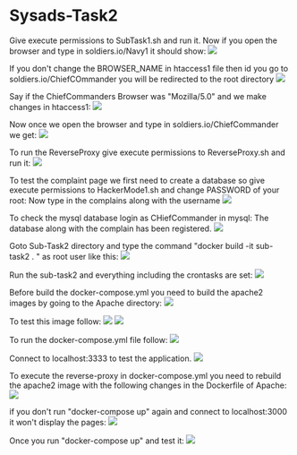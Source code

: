 # Sysads-Task2

Give execute permissions to SubTask1.sh and run it. Now if you open the browser and type in soldiers.io/Navy1 it should show:
![](ScreenShots/subtask1-1.png)

If you don't change the BROWSER_NAME in htaccess1 file then id you go to soldiers.io/ChiefCOmmander you will be redirected to the root directory
![](ScreenShots/subtask1-2.png)


Say if the ChiefCommanders Browser was "Mozilla/5.0" and we make changes in htaccess1:
![](ScreenShots/subtask1-3.png)

Now once we open the browser and type in soldiers.io/ChiefCommander we get:
![](ScreenShots/subtask1-4.png)

To run the ReverseProxy give execute permissions to ReverseProxy.sh and run it:
![](ScreenShots/hackermode1-1.png)

To test the complaint page we first need to create a database so give execute permissions to HackerMode1.sh and change PASSWORD of your root:
Now type in the complains along with the username
![](ScreenShots/hackermode1-2.png)

To check the mysql database login as CHiefCommander in mysql:
The database along with the complain has been registered.
![](ScreenShots/hackermode1-3.png)


Goto Sub-Task2 directory and type the command "docker build -it sub-task2 . " as root user like this:
![](ScreenShots/subtask2-1.png)

Run the sub-task2 and everything including the crontasks are set:
![](ScreenShots/subtask2-2.png)

Before build the docker-compose.yml you need to build the apache2 images by going to the Apache directory:
![](ScreenShots/Apache1-1.png)

To test this image follow:
![](ScreenShots/Apache1-2.png)
![](ScreenShots/Apache1-3.png)

To run the docker-compose.yml file follow:
![](ScreenShots/compose1-1.png)

Connect to localhost:3333 to test the application.
![](ScreenShots/compose1-2.png)

To execute the reverse-proxy in docker-compose.yml you need to rebuild the apache2 image with the following changes in the Dockerfile of Apache:
![](ScreenShots/compose1-3.png)

if you don't run "docker-compose up" again and connect to localhost:3000 it won't display the pages:
![](ScreenShots/compose1-4.png)

Once you run "docker-compose up" and test it:
![](ScreenShots/compose1-5.png)
